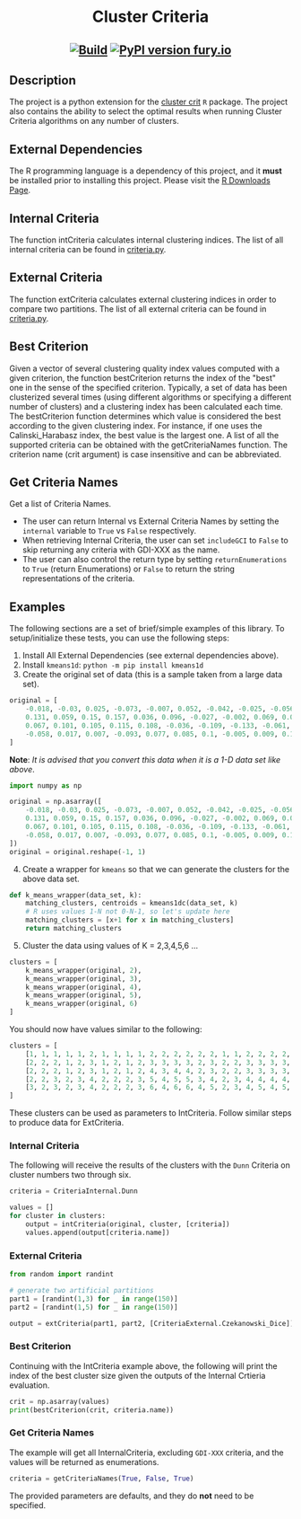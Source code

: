 <h1 align="center">
  <br>Cluster Criteria</br>
</h1>

<h2 align="center">

[![Build](https://github.com/barbacbd/ClusterCrit/actions/workflows/python-package.yml/badge.svg)](https://github.com/barbacbd/ClusterCrit/actions/workflows/python-package.yml)
[![PyPI version fury.io](https://badge.fury.io/py/ClusterCrit.svg)](https://pypi.python.org/pypi/ClusterCrit/)


## Description

The project is a python extension for the [cluster crit](https://cran.r-project.org/web/packages/clusterCrit/index.html) `R` package. The project also contains the ability to select the optimal results when running Cluster Criteria algorithms on any number of clusters.

## External Dependencies

The R programming language is a dependency of this project, and it **must** be installed prior to installing this project. Please visit the [R Downloads Page](https://www.r-project.org/).


## Internal Criteria

The function intCriteria calculates internal clustering indices. The list of all internal criteria can be found in [criteria.py](https://github.com/barbacbd/ClusterCrit/blob/main/cluster_crit/criteria.py).

## External Criteria

The function extCriteria calculates external clustering indices in order to compare two partitions. The list of all external criteria can be found in [criteria.py](https://github.com/barbacbd/ClusterCrit/blob/main/cluster_crit/criteria.py).

## Best Criterion

Given a vector of several clustering quality index values computed with a given criterion, the function bestCriterion returns the index of the "best" one in the sense of the specified criterion.
Typically, a set of data has been clusterized several times (using different algorithms or specifying a different number of clusters) and a clustering index has been calculated each
time. The bestCriterion function determines which value is considered the best according to the given clustering index. For instance, if one uses the Calinski_Harabasz index, the best
value is the largest one. A list of all the supported criteria can be obtained with the getCriteriaNames function. The criterion name (crit argument) is case insensitive and can be abbreviated.

## Get Criteria Names

Get a list of Criteria Names.

- The user can return Internal vs External Criteria Names by setting the `internal` variable to `True` vs `False` respectively.
- When retrieving Internal Criteria, the user can set `includeGCI` to `False` to skip returning any criteria with GDI-XXX as the name.
- The user can also control the return type by setting `returnEnumerations` to `True` (return Enumerations) or `False` to return the string representations of the criteria.

## Examples

The following sections are a set of brief/simple examples of this library. To setup/initialize these tests, you can use the following steps:

1. Install All External Dependencies (see external dependencies above).
2. Install `kmeans1d`: `python -m pip install kmeans1d`
3. Create the original set of data (this is a sample taken from a large data set).

```python
original = [
    -0.018, -0.03, 0.025, -0.073, -0.007, 0.052, -0.042, -0.025, -0.056, 0.005,
    0.131, 0.059, 0.15, 0.157, 0.036, 0.096, -0.027, -0.002, 0.069, 0.099,
    0.067, 0.101, 0.105, 0.115, 0.108, -0.036, -0.109, -0.133, -0.061, -0.045,
    -0.058, 0.017, 0.007, -0.093, 0.077, 0.085, 0.1, -0.005, 0.009, 0.16
]
```

**Note**: _It is advised that you convert this data when it is a 1-D data set like above_.

```python
import numpy as np

original = np.asarray([
    -0.018, -0.03, 0.025, -0.073, -0.007, 0.052, -0.042, -0.025, -0.056, 0.005,
    0.131, 0.059, 0.15, 0.157, 0.036, 0.096, -0.027, -0.002, 0.069, 0.099,
    0.067, 0.101, 0.105, 0.115, 0.108, -0.036, -0.109, -0.133, -0.061, -0.045,
    -0.058, 0.017, 0.007, -0.093, 0.077, 0.085, 0.1, -0.005, 0.009, 0.16
])
original = original.reshape(-1, 1)
```

4. Create a wrapper for `kmeans` so that we can generate the clusters for the above data set.

```python
def k_means_wrapper(data_set, k):
    matching_clusters, centroids = kmeans1dc(data_set, k)
    # R uses values 1-N not 0-N-1, so let's update here
    matching_clusters = [x+1 for x in matching_clusters]
    return matching_clusters
```

5. Cluster the data using values of K = 2,3,4,5,6 ...

```python
clusters = [
    k_means_wrapper(original, 2),
    k_means_wrapper(original, 3),
    k_means_wrapper(original, 4),
    k_means_wrapper(original, 5),
    k_means_wrapper(original, 6)
]
```

You should now have values similar to the following:

```python
clusters = [
    [1, 1, 1, 1, 1, 2, 1, 1, 1, 1, 2, 2, 2, 2, 2, 2, 1, 1, 2, 2, 2, 2, 2, 2, 2, 1, 1, 1, 1, 1, 1, 1, 1, 1, 2, 2, 2, 1, 1, 2],
    [2, 2, 2, 1, 2, 3, 1, 2, 1, 2, 3, 3, 3, 3, 2, 3, 2, 2, 3, 3, 3, 3, 3, 3, 3, 2, 1, 1, 1, 1, 1, 2, 2, 1, 3, 3, 3, 2, 2, 3],
    [2, 2, 2, 1, 2, 3, 1, 2, 1, 2, 4, 3, 4, 4, 2, 3, 2, 2, 3, 3, 3, 3, 3, 3, 3, 2, 1, 1, 1, 1, 1, 2, 2, 1, 3, 3, 3, 2, 2, 4],
    [2, 2, 3, 2, 3, 4, 2, 2, 2, 3, 5, 4, 5, 5, 3, 4, 2, 3, 4, 4, 4, 4, 4, 4, 4, 2, 1, 1, 2, 2, 2, 3, 3, 1, 4, 4, 4, 3, 3, 5],
    [3, 2, 3, 2, 3, 4, 2, 2, 2, 3, 6, 4, 6, 6, 4, 5, 2, 3, 4, 5, 4, 5, 5, 5, 5, 2, 1, 1, 2, 2, 2, 3, 3, 1, 4, 5, 5, 3, 3, 6],
]
```

These clusters can be used as parameters to IntCriteria. Follow similar steps to produce data for ExtCriteria.


### Internal Criteria

The following will receive the results of the clusters with the `Dunn` Criteria on cluster numbers two through six.

```python
criteria = CriteriaInternal.Dunn

values = []
for cluster in clusters:
    output = intCriteria(original, cluster, [criteria])
    values.append(output[criteria.name])
```

### External Criteria

```python
from random import randint

# generate two artificial partitions
part1 = [randint(1,3) for _ in range(150)]
part2 = [randint(1,5) for _ in range(150)]

output = extCriteria(part1, part2, [CriteriaExternal.Czekanowski_Dice])
```

### Best Criterion

Continuing with the IntCriteria example above, the following will print the index of the best cluster size given the
outputs of the Internal Crtieria evaluation.

```python
crit = np.asarray(values)
print(bestCriterion(crit, criteria.name))
```

### Get Criteria Names

The example will get all InternalCriteria, excluding `GDI-XXX` criteria, and the values will be returned as enumerations.

```python
criteria = getCriteriaNames(True, False, True)
```

The provided parameters are defaults, and they do **not** need to be specified. 
